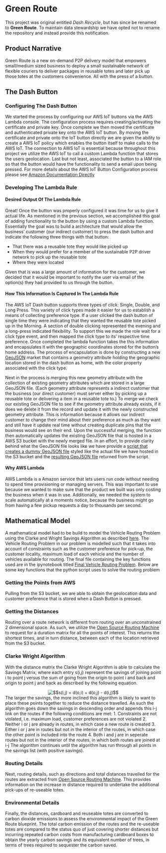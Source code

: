 # Green Route

This project was original entitled *Dash Recycle*, but has since be renamed to **Green Route**. To maintain data stewardship we have opted not to rename the repository and instead provide this notification.

## Product Narrative

Green Route is a new on-demand P2P delivery model that empowers small/medium sized business to deploy a small sustainable network of flexible couriers to deliver packages in reusable totes and later pick up those totes at the customers convenience. All with the press of a button.

## The Dash Button

### Configuring The Dash Button

We started the process by configuring our AWS IoT buttons via the AWS Lambda console. The configuration process requires creating/activating the certificate and private key. Once complete we then moved the certificate and authenticated private key onto the AWS IoT button. By moving the certificate and private onto the IoT button directly we are given the ability to create a AWS IoT policy which enables the button itself to make calls to the AWS IoT. The connection to AWS IoT is essential because throughout this project we utilize the AWS IoT to call a custom Lambda function that stores the users geolocation. Last but not least, associated the button to a IAM role so that the button would have the functionality to send a email upon being pressed. For more details about the AWS IoT Button Configuration process please see [Amazon Documentation Directly](https://docs.aws.amazon.com/iot/latest/developerguide/iot-button-quickstart.html)

### Developing The Lambda Rule

#### Desired Output Of The Lambda Rule
Great! Once the button was properly configured it was time for us to give it actual life. As mentioned in the previous section, we accomplished this goal of adding functionality to the button by using a custom Lambda function. Essentially the goal was to build a architecture that would allow the business’ customer (our indirect customer) to press the dash button and indicate the following three things with that button:
* That there was a reusable tote they would like picked up
* When they would prefer for a member of the sustainable P2P driver network to pick up the reusable tote
* Where they were located

Given that is was a large amount of information for the customer, we decided that it would be important to notify the user via email of the option(s) they had provided to us through the button.

#### How This Information Is Captured In The Lambda Rule
The AWS IoT Dash button supports three types of click: Single, Double, and Long Press. This variety of click types made it easier for us to establish a means of collecting preference type. If a user clicked the dash button of single time they were indicating that they wanted the reusable tote picked up in the Morning. A section of double clicking represented the evening and a long-press indicated flexibility. To support this we made the role wait for a click type event, and then mapped the click type to its’ respective time preference. Once completed the lambda function takes the this information and encapsulates it with the geographic coordinates stored for the button’s home address. The process of encapsulation is done by constructing a new [GeoJSON](https://en.wikipedia.org/wiki/GeoJSON) market that contains a geometry attribute holding the geographic location stored in the dash button as home, with the color property associated with the click type.

Next in the process is merging this new geometry attribute with the collection of existing geometry attributes which are stored in a large GeoJSON file. (Each geometry attribute represents a indirect customer that the business (our direct customer) must server either by picking up a reusable tote or delivering a item in a reusable tote to.) To merge we check our existing GeoJSON file to see if the geometry attribute already exists, if it does we delete it from the record and update it with the newly constructed geometry attribute. This is information because it allows our indirect customer to change their mind about their preference as much as they want and still have it update real time without creating duplicate pins that the business would see on their end. Upon the successful merging, the function then automatically updates the existing GeoJSON file that is hosted in a AWS S3 bucket with the newly merged file. In an effort, to provide clarity behind what the GeoJSON file looks like we have provide a [script that creates a dummy GeoJSON file](https://github.com/CMine/Dash_Recycle/blob/master/GeoJson/generateGeoJSON.py) styled like the actual file we have hosted in the S3 bucket and the [resulting GeoJSON file](https://github.com/CMine/Dash_Recycle/blob/master/GeoJson/pickups.geojson) returned from the script.  


#### Why AWS Lambda 
AWS Lambda is a Amazon service that lets users run code without needing to spend time provisioning or managing servers. This was important to use because we wanted to make sure that the product we built was only costing the business when it was in use. Additionally, we needed the system to scale automatically at a moments notice, because the business might go from having a few pickup requests a day to thousands per second. 

## Mathematical Model
A mathematical model had to be build to model the Vehicle Routing Problem using the Clarke and Wright Savings Algorithm as described [here](http://web.mit.edu/urban_or_book/www/book/chapter6/6.4.12.html). The Vehicle Routing Problem in our problem is modelled such that it takes into account of constraints such as the customer preference for pick-up, the customer locality, maximum load of each vehicle and the number  of vehicles available for routing. The final file containing the key functions used are in the ipynotebook titled [Final Vehicle Routing Problem](https://github.com/CMine/Dash_Recycle/blob/master/Math_Model/Final_Vehicle%20Routing%20Problem.ipynb). Below are some key functions that the python script uses to solve the routing problem

### Getting the Points from AWS
Pulling from the S3 bucket, we are able to obtain the geolocation data and customer preference that is stored when a Dash Button is pressed.

### Getting the Distances
Routing over a route network is different from routing over an unconstrained 2 dimensional space. As such, we utilize the [Open Source Routing Machine](http://router.project-osrm.org) to request for a duration matrix for all the points of interest. This returns the shortest times, and in turn distance, between each of the location retrieved from the S3 bucket.

### Clarke Wright Algorithm
With the distance matrix the Clarke Wright Algorithm is able to calculate the Savings Matrix, where each entry s(i,j) represent the savings of joining point i to point j versus the sum of going from the origin to point i and back and origin to point j and back as described by the following equation.  
<center><img src="https://latex.codecogs.com/gif.latex?$$s(i,j)&space;=&space;d(o,i)&space;&plus;&space;d(o,j)&space;-&space;d(i,j)$$" title="$$s(i,j) = d(o,i) + d(o,j) - d(i,j)$$" /></center>  
The larger the savings, the more inclined this algorithm is likely to want to place these points together to reduce the distance travelled. As such the algorithm goes down the savings in descending order and appends this i-j link on the routes if the following conditions are met:  
1. Constraints are not violated, i.e. maximum load, customer preferences are not violated  
2. Neither i or j are already in routes, in which case a new route is created  
3. Either i or j are in routes but not in the interior of the routes, in which case the other point is included into the route  
4. Both i and j are in seperate routes but not in the interior of the routes, in which both routes are joined at i-j  
The algorithm continues until the algorithm has run through all points in the savings list (with positive savings).

### Routing Details
Next, routing details, such as directions and total distances travelled for the routes are extracted from [Open Source Routing Machine](http://router.project-osrm.org). This provides information on the increase in distance required to undertake the additional pick-ups of re-useable totes.

### Environmental Details
Finally, the distances, cardboard and reuseable totes are converted to carbon dioxide emissions to assess the environmental impact of the Green Route blueprint. The total carbon emission of the routes and the re-useable totes are compared to the status quo of just covering shorter distances but incurring repeated carbon costs from manufacturing cardboard boxes to obtain the yearly carbon savings and its equivalent number of trees, in terms of trees required to sequester the carbon saved. 
